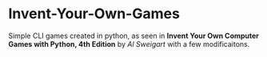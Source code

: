 # Invent-Your-Own-Games

Simple CLI games created in python, as seen in **Invent Your Own Computer Games with Python, 4th Edition** by *Al Sweigart* with a few modificaitons.
